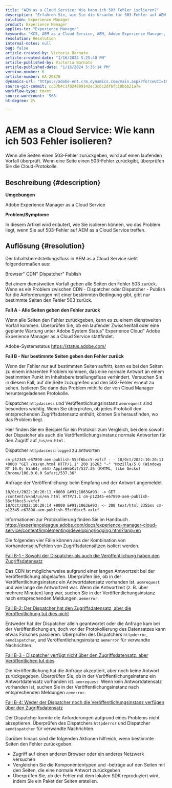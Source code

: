 ```yaml
---
title: "AEM as a Cloud Service: Wie kann ich 503 Fehler isolieren?"
description: "Erfahren Sie, wie Sie die Ursache für 503-Fehler auf AEM as a Cloud Service finden."
solution: Experience Manager
product: Experience Manager
applies-to: "Experience Manager"
keywords: "KCS, AEM as a Cloud Service, AEM, Adobe Experience Manager, 503 Fehler"
resolution: Resolution
internal-notes: null
bug: false
article-created-by: Victoria Barnato
article-created-date: "1/16/2024 5:25:40 PM"
article-published-by: Victoria Barnato
article-published-date: "1/16/2024 5:35:14 PM"
version-number: 6
article-number: KA-20878
dynamics-url: "https://adobe-ent.crm.dynamics.com/main.aspx?forceUCI=1&pagetype=entityrecord&etn=knowledgearticle&id=da091843-94b4-ee11-a569-6045bd006704"
source-git-commit: cc37b4c1f024899142ec3c6c2df6fc10bbb21a7e
workflow-type: tm+mt
source-wordcount: '568'
ht-degree: 2%

---
```


# AEM as a Cloud Service: Wie kann ich 503 Fehler isolieren?


Wenn alle Seiten einen 503-Fehler zurückgeben, wird auf einen laufenden Vorfall überprüft. Wenn eine Seite einen 503-Fehler zurückgibt, überprüfen Sie die Cloud-Protokolle.

## Beschreibung {#description}


<b>Umgebungen</b>

Adobe Experience Manager as a Cloud Service

<b>Problem/Symptome</b>

In diesem Artikel wird erläutert, wie Sie isolieren können, wo das Problem liegt, wenn Sie auf 503-Fehler auf AEM as a Cloud Service treffen.


## Auflösung {#resolution}


Der Inhaltsbereitstellungsfluss in AEM as a Cloud Service sieht folgendermaßen aus:

Browser&quot; CDN&quot; Dispatcher&quot; Publish

Bei einem dienstweiten Vorfall geben alle Seiten den Fehler 503 zurück. Wenn es ein Problem zwischen CDN - Dispatcher oder Dispatcher - Publish für die Anforderungen mit einer bestimmten Bedingung gibt, gibt nur bestimmte Seiten den Fehler 503 zurück.

<b>Fall A - Alle Seiten geben den Fehler zurück</b>

Wenn alle Seiten den Fehler zurückgeben, kann es zu einem dienstweiten Vorfall kommen. Überprüfen Sie, ob ein laufender Zwischenfall oder eine geplante Wartung unter Adobe System Status&quot; Experience Cloud&quot; Adobe Experience Manager as a Cloud Service stattfindet.

Adobe-Systemstatus https://status.adobe.com/

<b>Fall B - Nur bestimmte Seiten geben den Fehler zurück</b>

Wenn der Fehler nur auf bestimmten Seiten auftritt, kann es bei den Seiten zu einem inhärenten Problem kommen, das eine normale Antwort an einem bestimmten Punkt im Inhaltsbereitstellungsfluss verhindert. Versuchen Sie in diesem Fall, auf die Seite zuzugreifen und den 503-Fehler erneut zu sehen. Isolieren Sie dann das Problem mithilfe der von Cloud Manager heruntergeladenen Protokolle.

Dispatcher `httpdaccess` und Veröffentlichungsinstanz `aemrequest` sind besonders wichtig. Wenn Sie überprüfen, ob jedes Protokoll den entsprechenden Zugriffsdatensatz enthält, können Sie herausfinden, wo das Problem liegt.

Hier finden Sie ein Beispiel für ein Protokoll zum Vergleich, bei dem sowohl der Dispatcher als auch die Veröffentlichungsinstanz normale Antworten für den Zugriff auf `/us/en.html.`

Dispatcher `httpdaccess:logged` zu antworten


```
cm-p12345-e67890-aem-publish-55cf6bcc5-vxfcf - - 18/Oct/2022:10:20:11 +0000 "GET /us/en.html HTTP/1.1" 200 16263 "-" "Mozilla/5.0 (Windows NT 10.0; Win64; x64) AppleWebKit/537.36 (KHTML, like Gecko) Chrome/106.0.0.0 Safari/537.36"
```


Anfrage der Veröffentlichung: beim Empfang und der Antwort angemeldet


```
18/Oct/2022:10:20:11 +0000 &#91;1063&#93; -> GET /content/wknd/us/en.html HTTP/1.1 cm-p12345-e67890-aem-publish-55cf6bcc5-vxfcf
18/Oct/2022:10:20:14 +0000 &#91;1063&#93; <- 200 text/html 3355ms cm-p12345-e67890-aem-publish-55cf6bcc5-vxfcf
```


Informationen zur Protokollierung finden Sie im Handbuch .
https://experienceleague.adobe.com/docs/experience-manager-cloud-service/content/implementing/developing/logging.html?lang=en

Die folgenden vier Fälle können aus der Kombination von Vorhandensein/Fehlen von Zugriffsdatensätzen isoliert werden.

<u>Fall B-1 - Sowohl der Dispatcher als auch die Veröffentlichung haben den Zugriffsdatensatz</u>

Das CDN ist möglicherweise aufgrund einer langen Antwortzeit bei der Veröffentlichung abgelaufen. Überprüfen Sie, ob in der Veröffentlichungsinstanz ein Antwortdatensatz vorhanden ist. `aemrequest` und wie lange die Antwortzeit war. Wenn die Antwortzeit (z. B. über mehrere Minuten) lang war, suchen Sie in der Veröffentlichungsinstanz nach entsprechenden Meldungen. `aemerror`.

<u>Fall B-2: Der Dispatcher hat den Zugriffsdatensatz, aber die Veröffentlichung tut dies nicht</u>

Entweder hat der Dispatcher allein geantwortet oder die Anfrage kam bei der Veröffentlichung an, doch vor der Protokollierung des Datensatzes kann etwas Falsches passieren. Überprüfen des Dispatchers `httpderror`, `aemdispatcher`, und Veröffentlichungsinstanz `aemerror` für verwandte Nachrichten.

<u>Fall B-3 - Dispatcher verfügt nicht über den Zugriffsdatensatz, aber Veröffentlichen tut dies</u>

Die Veröffentlichung hat die Anfrage akzeptiert, aber noch keine Antwort zurückgegeben. Überprüfen Sie, ob in der Veröffentlichungsinstanz ein Antwortdatensatz vorhanden ist. `aemrequest`. Wenn kein Antwortdatensatz vorhanden ist, suchen Sie in der Veröffentlichungsinstanz nach entsprechenden Meldungen `aemerror`.

<u>Fall B-4: Weder der Dispatcher noch die Veröffentlichungsinstanz verfügen über den Zugriffsdatensatz</u>

Der Dispatcher konnte die Anforderungen aufgrund eines Problems nicht akzeptieren. Überprüfen des Dispatchers `httpderror` und Dispatcher `aemdispatcher` für verwandte Nachrichten.

Darüber hinaus sind die folgenden Aktionen hilfreich, wenn bestimmte Seiten den Fehler zurückgeben.

- Zugriff auf einen anderen Browser oder ein anderes Netzwerk versuchen
- Vergleichen Sie die Komponententypen und -beträge auf den Seiten mit den Seiten, die eine normale Antwort zurückgeben
- Überprüfen Sie, ob der Fehler mit dem lokalen SDK reproduziert wird, indem Sie ein Paket der Seiten erstellen.



